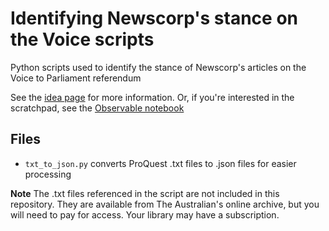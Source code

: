 # Identifying Newscorp's stance on the Voice scripts

Python scripts used to identify the stance of Newscorp's articles on the Voice to Parliament referendum

See the [idea page][idea] for more information.
Or, if you're interested in the scratchpad, see the [Observable notebook][observable]

## Files

- `txt_to_json.py` converts ProQuest .txt files to .json files for easier processing

**Note** The .txt files referenced in the script are not included in this repository.
They are available from The Australian's online archive, but you will need to pay for access.
Your library may have a subscription.

[idea]: https://ldgrp.me/ideas/factcheck-newscorp-voice-position.html
[observable]: https://observablehq.com/d/cb76ee221a932899
